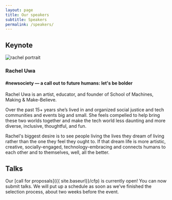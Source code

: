```yaml
---
layout: page
title: Our speakers
subtitle: Speakers
permalink: /speakers/
---
```


<div class="pretty-links">

## Keynote

<img class="speaker-img" alt="rachel portrait" src="{{ site.baseurl}}/assets/img/portrait_rachel.jpeg">

### Rachel Uwa

#### #newsociety — a call out to future humans: let's be bolder

Rachel Uwa is an artist, educator, and founder of School of Machines, Making &
Make-Believe.

Over the past 15+ years she’s lived in and organized social justice and tech
communities and events big and small. She feels compelled to help bring these
two worlds together and make the tech world less daunting and more diverse,
inclusive, thoughtful, and fun.

Rachel's biggest desire is to see people living the lives they dream of living
rather than the one they feel they ought to. If that dream life is more
artistic, creative, socially-engaged, technology-embracing and connects humans
to each other and to themselves, well, all the better.

## Talks

Our [call for proposals]({{ site.baseurl}}/cfp) is currently open! You can now
submit talks. We will put up a schedule as soon as we’ve finished the selection
process, about two weeks before the event.

</div>
